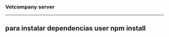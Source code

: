 ### Vetcompany server ###

------------------------------
para instalar dependencias
user npm install
------------------------------